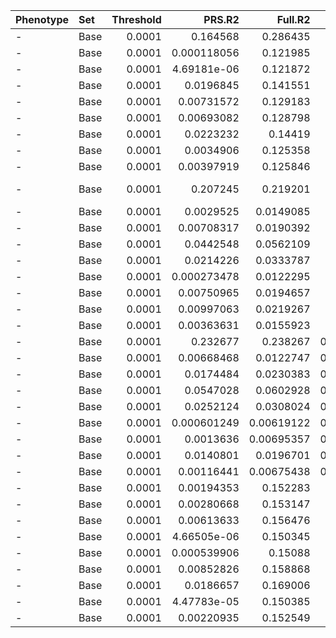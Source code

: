 | Phenotype   | Set   |   Threshold |      PRS.R2 |    Full.R2 |    Null.R2 | Prevalence   |   Coefficient |   Standard.Error |           P |   Num_SNP |   Empirical-P | test    | pathway          |      auc |
|:------------|:------|------------:|------------:|-----------:|-----------:|:-------------|--------------:|-----------------:|------------:|----------:|--------------:|:--------|:-----------------|---------:|
| -           | Base  |      0.0001 | 0.164568    | 0.286435   | 0.121867   | -            |    321.492    |         82.6415  | 0.000100163 |       228 |   0.000167    | early   | GO_ALL           | 0.744433 |
| -           | Base  |      0.0001 | 0.000118056 | 0.121985   | 0.121867   | -            |     -1.29755  |         11.5585  | 0.910618    |         4 |   0.911003    | early   | er_stress        | 0.491712 |
| -           | Base  |      0.0001 | 4.69181e-06 | 0.121872   | 0.121867   | -            |     -0.292457 |         13.0667  | 0.982143    |        10 |   0.982172    | early   | bcell_regulation | 0.498639 |
| -           | Base  |      0.0001 | 0.0196845   | 0.141551   | 0.121867   | -            |     17.8725   |         12.4584  | 0.151406    |         9 |   0.154057    | early   | tcell_regulation | 0.609476 |
| -           | Base  |      0.0001 | 0.00731572  | 0.129183   | 0.121867   | -            |     12.4486   |         14.0836  | 0.376747    |         9 |   0.379223    | early   | apoptosis        | 0.571376 |
| -           | Base  |      0.0001 | 0.00693082  | 0.128798   | 0.121867   | -            |     14.1176   |         16.5322  | 0.393134    |         5 |   0.394627    | early   | cell_migration   | 0.511999 |
| -           | Base  |      0.0001 | 0.0223232   | 0.14419    | 0.121867   | -            |     22.8803   |         14.9009  | 0.124661    |        10 |   0.126798    | early   | redox            | 0.620732 |
| -           | Base  |      0.0001 | 0.0034906   | 0.125358   | 0.121867   | -            |      5.17281  |          8.46854 | 0.541315    |         4 |   0.542654    | early   | autophagy        | 0.534018 |
| -           | Base  |      0.0001 | 0.00397919  | 0.125846   | 0.121867   | -            |      5.12532  |          7.84716 | 0.513664    |         3 |   0.515156    | early   | innate_immunity  | 0.545522 |
| -           | Base  |      0.0001 | 0.207245    | 0.219201   | 0.011956   | -            |    335.45     |         63.4979  | 1.27187e-07 |       228 |   9.99999e-07 | all     | GO_ALL           | 0.738261 |
| -           | Base  |      0.0001 | 0.0029525   | 0.0149085  | 0.011956   | -            |      5.92262  |          8.67016 | 0.494541    |         4 |   0.495496    | all     | er_stress        | 0.52068  |
| -           | Base  |      0.0001 | 0.00708317  | 0.0190392  | 0.011956   | -            |     10.6884   |         10.1362  | 0.291663    |        10 |   0.293051    | all     | bcell_regulation | 0.552687 |
| -           | Base  |      0.0001 | 0.0442548   | 0.0562109  | 0.011956   | -            |     25.3975   |          9.7378  | 0.00910359  |         9 |   0.00977899  | all     | tcell_regulation | 0.624175 |
| -           | Base  |      0.0001 | 0.0214226   | 0.0333787  | 0.011956   | -            |     18.5602   |         10.1677  | 0.0679399   |         9 |   0.0691769   | all     | apoptosis        | 0.580979 |
| -           | Base  |      0.0001 | 0.000273478 | 0.0122295  | 0.011956   | -            |      2.49764  |         12.0026  | 0.835157    |         5 |   0.835323    | all     | cell_migration   | 0.48606  |
| -           | Base  |      0.0001 | 0.00750965  | 0.0194657  | 0.011956   | -            |     12.234    |         11.255   | 0.277045    |        10 |   0.278691    | all     | redox            | 0.560528 |
| -           | Base  |      0.0001 | 0.00997063  | 0.0219267  | 0.011956   | -            |      7.53077  |          6.02838 | 0.211584    |         4 |   0.214162    | all     | autophagy        | 0.540444 |
| -           | Base  |      0.0001 | 0.00363631  | 0.0155923  | 0.011956   | -            |      4.8031   |          6.35454 | 0.449738    |         3 |   0.45135     | all     | innate_immunity  | 0.538472 |
| -           | Base  |      0.0001 | 0.232677    | 0.238267   | 0.00558997 | -            |    381.301    |         77.83    | 9.62476e-07 |       228 |   5e-06       | late    | GO_ALL           | 0.734625 |
| -           | Base  |      0.0001 | 0.00668468  | 0.0122747  | 0.00558997 | -            |      8.89249  |          9.74294 | 0.361394    |         4 |   0.362997    | late    | er_stress        | 0.537744 |
| -           | Base  |      0.0001 | 0.0174484   | 0.0230383  | 0.00558997 | -            |     18.1409   |         12.3682  | 0.142447    |        10 |   0.144087    | late    | bcell_regulation | 0.584523 |
| -           | Base  |      0.0001 | 0.0547028   | 0.0602928  | 0.00558997 | -            |     29.9274   |         11.679   | 0.0103925   |         9 |   0.011296    | late    | tcell_regulation | 0.632833 |
| -           | Base  |      0.0001 | 0.0252124   | 0.0308024  | 0.00558997 | -            |     19.8646   |         11.2714  | 0.0780034   |         9 |   0.0796529   | late    | apoptosis        | 0.586637 |
| -           | Base  |      0.0001 | 0.000601249 | 0.00619122 | 0.00558997 | -            |     -3.79355  |         13.8335  | 0.783909    |         5 |   0.78409     | late    | cell_migration   | 0.470781 |
| -           | Base  |      0.0001 | 0.0013636   | 0.00695357 | 0.00558997 | -            |      5.07107  |         12.277   | 0.679567    |        10 |   0.680855    | late    | redox            | 0.525066 |
| -           | Base  |      0.0001 | 0.0140801   | 0.0196701  | 0.00558997 | -            |      8.82927  |          6.68375 | 0.186499    |         4 |   0.188324    | late    | autophagy        | 0.544229 |
| -           | Base  |      0.0001 | 0.00116441  | 0.00675438 | 0.00558997 | -            |      2.85945  |          7.48781 | 0.70255     |         3 |   0.703609    | late    | innate_immunity  | 0.534319 |
| -           | Base  |      0.0001 | 0.00194353  | 0.152283   | 0.15034    | -            |    -31.1869   |         72.4525  | 0.666871    |       228 |   0.668201    | ibd_all | GO_ALL           | 0.528831 |
| -           | Base  |      0.0001 | 0.00280668  | 0.153147   | 0.15034    | -            |     -6.72095  |         12.9946  | 0.605009    |         4 |   0.605264    | ibd_all | er_stress        | 0.449665 |
| -           | Base  |      0.0001 | 0.00613633  | 0.156476   | 0.15034    | -            |    -10.1398   |         13.2981  | 0.445763    |        10 |   0.448222    | ibd_all | bcell_regulation | 0.432463 |
| -           | Base  |      0.0001 | 4.66505e-06 | 0.150345   | 0.15034    | -            |      0.274253 |         12.9953  | 0.983163    |         9 |   0.983209    | ibd_all | tcell_regulation | 0.490284 |
| -           | Base  |      0.0001 | 0.000539906 | 0.15088    | 0.15034    | -            |      3.09027  |         13.6113  | 0.820395    |         9 |   0.820842    | ibd_all | apoptosis        | 0.487894 |
| -           | Base  |      0.0001 | 0.00852826  | 0.158868   | 0.15034    | -            |     14.9727   |         16.7022  | 0.370014    |         5 |   0.371609    | ibd_all | cell_migration   | 0.538388 |
| -           | Base  |      0.0001 | 0.0186657   | 0.169006   | 0.15034    | -            |     22.9303   |         17.3246  | 0.185644    |        10 |   0.187982    | ibd_all | redox            | 0.589519 |
| -           | Base  |      0.0001 | 4.47783e-05 | 0.150385   | 0.15034    | -            |     -0.523472 |          8.00734 | 0.947876    |         4 |   0.948315    | ibd_all | autophagy        | 0.492991 |
| -           | Base  |      0.0001 | 0.00220935  | 0.152549   | 0.15034    | -            |      3.91063  |          8.50608 | 0.645699    |         3 |   0.646938    | ibd_all | innate_immunity  | 0.526123 |
